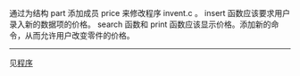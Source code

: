 通过为结构 part 添加成员 price 来修改程序 invent.c 。 insert 函数应该要求用户录入新的数据项的价格。 search 函数和 print 函数应该显示价格。添加新的命令，从而允许用户改变零件的价格。

---

见[程序](./dir_ex_09)